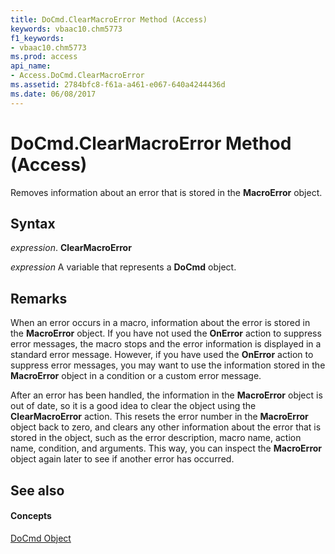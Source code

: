 ```yaml
---
title: DoCmd.ClearMacroError Method (Access)
keywords: vbaac10.chm5773
f1_keywords:
- vbaac10.chm5773
ms.prod: access
api_name:
- Access.DoCmd.ClearMacroError
ms.assetid: 2784bfc8-f61a-a461-e067-640a4244436d
ms.date: 06/08/2017
---
```



# DoCmd.ClearMacroError Method (Access)

Removes information about an error that is stored in the **MacroError** object.


## Syntax

 _expression_. **ClearMacroError**

 _expression_ A variable that represents a **DoCmd** object.


## Remarks

When an error occurs in a macro, information about the error is stored in the **MacroError** object. If you have not used the **OnError** action to suppress error messages, the macro stops and the error information is displayed in a standard error message. However, if you have used the **OnError** action to suppress error messages, you may want to use the information stored in the **MacroError** object in a condition or a custom error message.

After an error has been handled, the information in the **MacroError** object is out of date, so it is a good idea to clear the object using the **ClearMacroError** action. This resets the error number in the **MacroError** object back to zero, and clears any other information about the error that is stored in the object, such as the error description, macro name, action name, condition, and arguments. This way, you can inspect the **MacroError** object again later to see if another error has occurred.


## See also


#### Concepts


[DoCmd Object](docmd-object-access.md)

